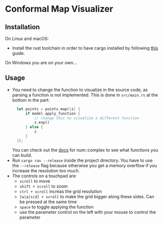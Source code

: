 # Conformal Map Visualizer

## Installation

On Linux and macOS:
* Install the rust toolchain in order to have cargo installed by following
  [this](https://www.rust-lang.org/tools/install) guide.

On Windows you are on your own...

## Usage
* You need to change the function to visualize in the source code, as parsing a function is not implemented. This is done in `src/main.rs` at the bottom in the part:
  ```rust
    let points = points.map(|z| {
        if model.apply_function {
            // change this to visualize a different function
            z.exp()
        } else {
            z
        }
    });
  ```
  You can check out the [docs](https://docs.rs/num/0.4.0/num/complex/struct.Complex.html) for num::complex to see what functions you can build.
* Run `cargo run --release` inside the project directory. You have to use
  the `--release` flag because otherwise you get a memory overflow if you
  increase the resolution too much.
* The controls on a touchpad are:
    * `scroll` to move
    * `shift + scroll` to zoom
    * `ctrl + scroll` increas the grid resolution 
    * `[w|a|s|d] + scroll` to make the grid bigger along these sides.
      Can be pressed at the same time
    * `space` to toggle applying the function
    * use the parameter control on the left with your mouse to control the parameter


